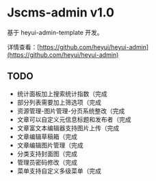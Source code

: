 # Jscms-admin v1.0

基于 heyui-admin-template 开发。

详情查看：[https://github.com/heyui/heyui-admin](https://github.com/heyui/heyui-admin)

## TODO

- 统计面板加上搜索统计指数（完成
- 部分列表需要加上筛选项（完成
- 资源管理-图片管理-分页系统整改（完成
- 文章可以自定义元信息标题和发布者（完成
- 文章富文本编辑器支持图片上传（完成
- 文章编辑草稿箱（完成
- 文章编辑图片管理（完成
- 分类支持封面图（完成
- 管理员密码修改（完成
- 菜单支持自定义多级菜单（完成

